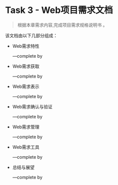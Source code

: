 # Task 3 - Web项目需求文档

> 根据本章需求内容,完成项目需求规格说明书	。														

该文档由以下几部分组成：

* Web需求特性

  —complete by 

* Web需求获取

  —complete by 

* Web需求表示

  —complete by 

* Web需求确认与验证

  —complete by 

* Web需求管理

  —complete by 

* Web需求工具

  —complete by 

* 总结与展望

  —complete by 

